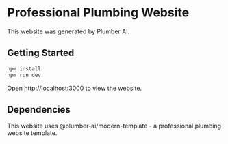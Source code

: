 # Professional Plumbing Website

This website was generated by Plumber AI.

## Getting Started

```bash
npm install
npm run dev
```

Open [http://localhost:3000](http://localhost:3000) to view the website.

## Dependencies

This website uses @plumber-ai/modern-template - a professional plumbing website template.
